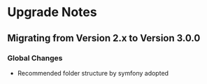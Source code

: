 # Upgrade Notes

## Migrating from Version 2.x to Version 3.0.0

### Global Changes
- Recommended folder structure by symfony adopted